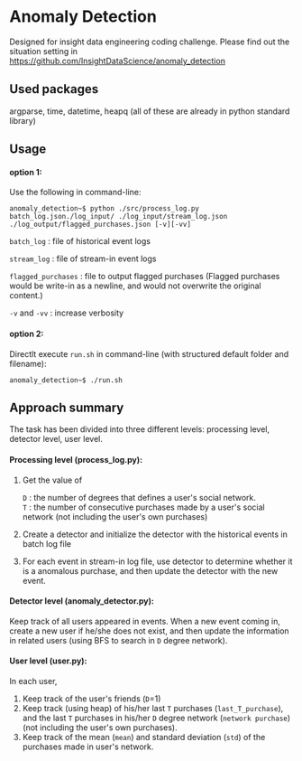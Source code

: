 # Anomaly Detection
Designed for insight data engineering coding challenge. 
Please find out the situation setting in 
https://github.com/InsightDataScience/anomaly_detection

## Used packages
argparse, time, datetime, heapq (all of these are already in python standard library)

## Usage
#### option 1:
Use the following in command-line:

    anomaly_detection~$ python ./src/process_log.py batch_log.json./log_input/ ./log_input/stream_log.json ./log_output/flagged_purchases.json [-v][-vv]

`batch_log` : file of historical event logs

`stream_log` : file of stream-in event logs

`flagged_purchases` : file to output flagged purchases (Flagged purchases would be write-in as a newline, and would not overwrite the original content.)

`-v` and `-vv` : increase verbosity

#### option 2:
Directlt execute `run.sh` in command-line (with structured default folder and filename):

    anomaly_detection~$ ./run.sh

## Approach summary

The task has been divided into three different levels: processing level, detector level, user level.

#### Processing level (process_log.py):
1. Get the value of

    `D` : the number of degrees that defines a user's social network.   
    `T` : the number of consecutive purchases made by a user's social network (not including the user's own purchases)
    
2. Create a detector and initialize the detector with the historical events in batch log file
3. For each event in stream-in log file, use detector to determine whether it is a anomalous purchase, and then update the detector with the new event.

#### Detector level (anomaly_detector.py):
Keep track of all users appeared in events. When a new event coming in, create a new user if he/she does not exist, and then update the information in related users (using BFS to search in `D` degree network).

#### User level (user.py):
In each user,
1. Keep track of the user's friends (`D`=1)
2. Keep track (using heap) of his/her last `T` purchases (`last_T_purchase`), and the last `T` purchases in his/her `D` degree network (`network purchase`) (not including the user's own purchases). 
3. Keep track of the mean (`mean`) and standard deviation (`std`) of the purchases made in user's network.


